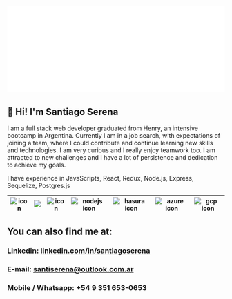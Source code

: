 
<img src="https://github.com/santiserena/santiserena/blob/main/start.svg" alt="hello world"/>

## 👋 Hi! I'm Santiago Serena
I am a full stack web developer graduated from Henry, an intensive bootcamp in Argentina.
Currently I am in a job search, with expectations of joining a team, where I could contribute and continue learning new skills and technologies.
I am very curious and I really enjoy teamwork too. I am attracted to new challenges and I have a lot of persistence and dedication to achieve my goals.

I have experience in JavaScripts, React, Redux, Node.js, Express, Sequelize, Postgres.js


| <img src="https://upload.wikimedia.org/wikipedia/commons/thumb/9/99/Unofficial_JavaScript_logo_2.svg/1200px-Unofficial_JavaScript_logo_2.svg.png" width=60 alt="icon"> | <img src="https://upload.wikimedia.org/wikipedia/commons/thumb/4/47/React.svg/1200px-React.svg.png" width=60> | <img src="https://ih1.redbubble.net/image.370541778.7231/st,small,507x507-pad,600x600,f8f8f8.u20.jpg" width=60 alt="icon"> | <img src="https://pbs.twimg.com/profile_images/1290003625599803393/_9fSl1op_400x400.jpg" width=60 alt="nodejs icon"> | <img src="https://symbols-electrical.getvecta.com/stencil_79/88_expressjs-icon.54bb6035d3.jpg" width=60 alt="hasura icon"> | <img src="https://pbs.twimg.com/profile_images/1509802359383367691/R0psIpR4_400x400.jpg" width=60 alt="azure icon"> | <img src="https://encrypted-tbn0.gstatic.com/images?q=tbn:ANd9GcSzSAMXAxpo-s_qprHD7swEjmEyDIDGnVCXwiCsIzACYGxr-1E_bHPyufZEN25qzpBe7Pg&usqp=CAU" width=60 alt="gcp icon"> |
| :--------------------------------------------------------------------------------------------------------------------: | :----------------------------------------------------------------------------------------------------------------------------------: | :----------------------------------------------------------------------------------------------------------------------------------: | :--------------------------------------------------------------------------------------------------------------------------: | :--------------------------------------------------------------------------------------------------------------------------: | :------------------------------------------------------------------------------------------------------------------------: | :--------------------------------------------------------------------------------------------------------------------: |



## You can also find me at:

### Linkedin:  [linkedin.com/in/santiagoserena](https://www.linkedin.com/in/santiagoserena/)

### E-mail:  santiserena@outlook.com.ar

### Mobile / Whatsapp: +54 9 351 653-0653



